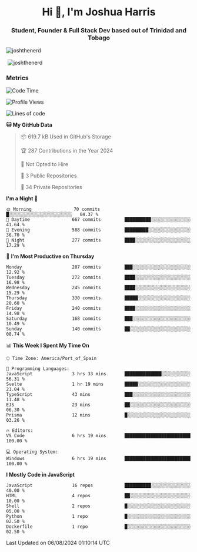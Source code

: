 <h1 align="center">Hi 👋, I'm Joshua Harris</h1>
<h3 align="center">Student, Founder & Full Stack Dev based out of Trinidad and Tobago</h3>

<p align="left"> <img src="https://komarev.com/ghpvc/?username=JoshTheDeveloperr" alt="joshthenerd" /> </p>

<p>&nbsp;<img align="center" src="https://github-readme-stats.vercel.app/api?username=JoshTheDeveloperr&show_icons=true&count_private=true" alt="joshthenerd" /></p>

### Metrics

<!--START_SECTION:waka-->
![Code Time](http://img.shields.io/badge/Code%20Time-876%20hrs%2028%20mins-blue)

![Profile Views](http://img.shields.io/badge/Profile%20Views-2-blue)

![Lines of code](https://img.shields.io/badge/From%20Hello%20World%20I%27ve%20Written-3.4%20million%20lines%20of%20code-blue)

**🐱 My GitHub Data** 

> 📦 619.7 kB Used in GitHub's Storage 
 > 
> 🏆 287 Contributions in the Year 2024
 > 
> 🚫 Not Opted to Hire
 > 
> 📜 3 Public Repositories 
 > 
> 🔑 34 Private Repositories 
 > 
**I'm a Night 🦉** 

```text
🌞 Morning                70 commits          █░░░░░░░░░░░░░░░░░░░░░░░░   04.37 % 
🌆 Daytime                667 commits         ██████████░░░░░░░░░░░░░░░   41.64 % 
🌃 Evening                588 commits         █████████░░░░░░░░░░░░░░░░   36.70 % 
🌙 Night                  277 commits         ████░░░░░░░░░░░░░░░░░░░░░   17.29 % 
```
📅 **I'm Most Productive on Thursday** 

```text
Monday                   207 commits         ███░░░░░░░░░░░░░░░░░░░░░░   12.92 % 
Tuesday                  272 commits         ████░░░░░░░░░░░░░░░░░░░░░   16.98 % 
Wednesday                245 commits         ████░░░░░░░░░░░░░░░░░░░░░   15.29 % 
Thursday                 330 commits         █████░░░░░░░░░░░░░░░░░░░░   20.60 % 
Friday                   240 commits         ████░░░░░░░░░░░░░░░░░░░░░   14.98 % 
Saturday                 168 commits         ███░░░░░░░░░░░░░░░░░░░░░░   10.49 % 
Sunday                   140 commits         ██░░░░░░░░░░░░░░░░░░░░░░░   08.74 % 
```


📊 **This Week I Spent My Time On** 

```text
🕑︎ Time Zone: America/Port_of_Spain

💬 Programming Languages: 
JavaScript               3 hrs 33 mins       ██████████████░░░░░░░░░░░   56.31 % 
Svelte                   1 hr 19 mins        █████░░░░░░░░░░░░░░░░░░░░   21.04 % 
TypeScript               43 mins             ███░░░░░░░░░░░░░░░░░░░░░░   11.48 % 
EJS                      23 mins             ██░░░░░░░░░░░░░░░░░░░░░░░   06.30 % 
Prisma                   12 mins             █░░░░░░░░░░░░░░░░░░░░░░░░   03.26 % 

🔥 Editors: 
VS Code                  6 hrs 19 mins       █████████████████████████   100.00 % 

💻 Operating System: 
Windows                  6 hrs 19 mins       █████████████████████████   100.00 % 
```

**I Mostly Code in JavaScript** 

```text
JavaScript               16 repos            ██████████░░░░░░░░░░░░░░░   40.00 % 
HTML                     4 repos             ██░░░░░░░░░░░░░░░░░░░░░░░   10.00 % 
Shell                    2 repos             █░░░░░░░░░░░░░░░░░░░░░░░░   05.00 % 
Python                   1 repo              █░░░░░░░░░░░░░░░░░░░░░░░░   02.50 % 
Dockerfile               1 repo              █░░░░░░░░░░░░░░░░░░░░░░░░   02.50 % 
```




 Last Updated on 06/08/2024 01:10:14 UTC
<!--END_SECTION:waka-->
